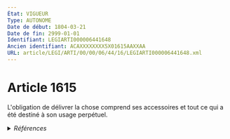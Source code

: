 ```yaml
---
État: VIGUEUR
Type: AUTONOME
Date de début: 1804-03-21
Date de fin: 2999-01-01
Identifiant: LEGIARTI000006441648
Ancien identifiant: ACAXXXXXXXX5X01615AAXXAA
URL: article/LEGI/ARTI/00/00/06/44/16/LEGIARTI000006441648.xml
---
```


<h1>Article 1615</h1>

L'obligation de délivrer la chose comprend ses accessoires et tout ce qui a été
destiné à son usage perpétuel.


<details>
  <summary><em>Références</em></summary>

  <h2>Références faites par l'article</h2>
  
  <ul>
    <li>
      CODIFICATION source Loi 1804-03-06
    </li>
    <li>
      CREATION source Loi 1804-03-06 promulguée le 16 mars 1804
    </li>
  </ul>
</details>
